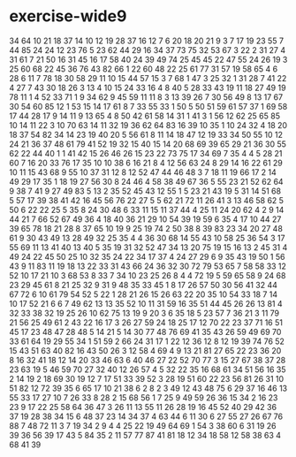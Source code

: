 # exercise-wide9
34
64
10
21
18
37
14
10
12
19
28
37
16
12
7
6
20
18
20
21
9
3
7
17
19
23
55
7
44
85
24
24
12
23
76
5
23
62
44
29
16
34
37
73
75
32
53
67
3
22
2
31
27
4
31
61
7
21
50
16
31
45
16
17
58
40
24
39
49
74
25
45
45
22
47
55
24
26
19
3
25
60
68
22
45
36
76
43
82
66
1
22
60
48
22
25
61
77
31
57
19
58
65
4
6
28
6
11
7
78
18
30
58
29
11
10
15
44
57
15
3
7
68
1
47
3
25
32
1
31
28
7
41
22
4
27
7
43
30
18
26
3
13
4
10
15
24
33
16
4
8
40
5
28
33
43
19
11
18
27
49
19
78
11
1
4
52
33
71
1
9
34
62
9
45
59
11
11
8
3
13
39
26
7
30
56
49
8
13
17
67
30
54
60
85
12
1
53
15
14
17
61
8
7
33
55
33
1
50
5
50
51
59
61
57
37
1
69
58
17
44
28
17
9
14
11
9
13
65
4
8
50
42
61
58
14
31
1
41
3
1
56
12
62
25
65
85
10
14
11
22
3
10
70
63
14
11
32
19
36
62
64
83
16
39
10
35
1
10
24
32
4
18
20
18
37
54
82
34
14
23
19
40
20
5
56
61
8
11
14
18
47
12
19
33
34
50
55
10
12
24
21
36
37
48
61
79
41
52
19
32
15
40
15
14
20
68
69
39
65
29
21
36
30
55
62
22
44
40
1
1
41
42
15
26
46
26
15
23
22
73
75
17
34
69
7
35
4
4
5
28
21
60
7
16
20
33
76
17
35
10
10
38
6
16
21
8
4
12
56
63
24
8
29
14
16
22
61
29
10
11
15
43
68
9
55
10
37
31
12
8
12
52
47
44
46
48
3
7
18
11
19
66
17
2
14
49
29
17
35
1
18
19
27
56
30
8
24
46
4
58
38
49
67
36
5
55
23
21
52
62
64
9
38
7
41
9
27
49
83
5
13
2
35
52
45
43
12
55
1
5
23
21
43
19
5
31
14
51
68
5
57
17
39
38
41
42
16
45
56
76
22
27
5
5
62
21
72
11
26
41
3
13
46
58
62
5
50
6
22
22
25
5
35
8
24
30
48
6
33
11
15
11
37
44
4
25
11
24
20
62
4
2
9
14
44
21
7
66
52
67
49
36
4
18
40
36
21
29
10
54
39
19
59
6
35
4
17
10
44
27
39
65
78
18
21
28
8
37
65
10
19
9
25
19
74
2
50
38
8
39
83
23
34
20
27
48
61
9
30
43
49
13
28
49
32
25
35
4
4
36
30
68
14
55
43
10
58
25
36
54
3
17
55
69
11
13
41
40
13
40
5
35
19
31
32
52
47
34
13
20
75
19
15
16
13
2
45
31
4
49
24
22
45
50
25
10
32
35
24
22
34
17
37
4
24
27
29
6
9
35
43
19
50
1
56
43
9
11
83
11
19
18
13
22
33
31
43
66
24
36
32
30
72
79
53
65
7
58
58
33
12
52
10
17
21
10
3
68
53
8
33
7
34
10
23
25
26
8
4
4
72
19
5
59
65
58
9
24
68
23
29
45
61
8
21
25
32
9
31
9
48
35
33
45
1
8
17
26
57
50
30
56
41
32
44
67
72
6
10
61
79
54
52
5
22
1
28
21
26
15
26
63
22
20
35
10
54
33
18
7
14
10
17
52
21
6
6
7
49
62
13
13
35
52
10
11
31
59
16
35
51
44
45
26
26
13
81
4
32
33
38
32
19
25
26
10
62
75
13
19
9
20
3
6
35
18
5
23
57
7
36
21
3
11
79
21
56
25
49
61
2
43
22
16
17
3
26
27
59
24
18
25
17
12
70
22
23
37
71
16
51
45
17
23
48
47
28
48
5
14
21
5
14
30
77
48
76
69
41
35
43
26
59
49
69
70
33
61
64
19
29
55
34
1
51
59
2
66
24
31
17
1
22
12
36
12
8
12
19
39
74
76
52
15
43
51
63
40
82
16
43
50
26
3
12
58
4
69
4
9
13
21
81
27
65
22
23
36
20
8
16
32
41
18
12
14
20
33
46
63
6
40
46
27
22
52
70
77
3
15
27
67
38
37
28
23
63
19
5
46
59
70
27
32
40
12
26
57
4
5
32
22
35
16
68
61
34
51
56
16
35
2
14
19
2
18
69
30
19
12
7
17
51
33
39
52
3
28
19
51
60
22
23
56
81
26
31
10
51
82
12
72
39
35
6
65
17
10
21
38
6
2
8
2
3
49
12
43
48
75
6
29
37
16
46
13
55
33
17
27
10
7
26
33
8
28
2
15
68
56
1
7
25
9
49
59
26
36
15
34
2
16
23
23
9
17
22
25
58
64
36
47
3
26
11
13
55
11
26
28
19
16
45
52
40
29
42
36
37
19
28
38
34
15
6
48
37
23
14
34
37
4
63
44
6
11
30
6
27
55
27
26
67
76
88
7
48
72
11
3
7
19
34
2
9
4
4
25
22
19
49
64
69
1
54
3
38
60
6
31
19
26
39
36
56
39
17
43
5
84
35
2
11
57
77
87
41
81
18
12
34
18
58
12
58
38
63
4
68
41
39
